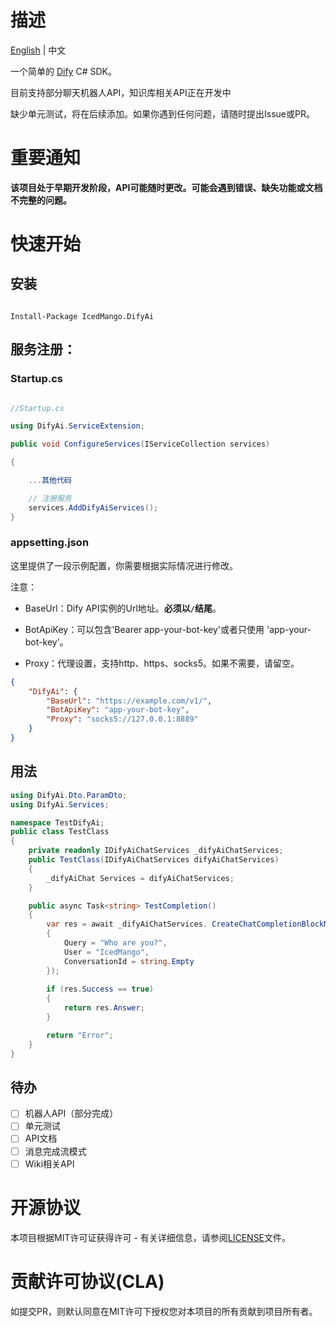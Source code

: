 # 描述

[English](./README.md) | 中文

一个简单的 [Dify](https://dify.ai/) C# SDK。

目前支持部分聊天机器人API，知识库相关API正在开发中

缺少单元测试，将在后续添加。如果你遇到任何问题，请随时提出Issue或PR。

# 重要通知

**该项目处于早期开发阶段，API可能随时更改。可能会遇到错误、缺失功能或文档不完整的问题。**

# 快速开始

## 安装

```

Install-Package IcedMango.DifyAi

```

## 服务注册：

### Startup.cs

```csharp

//Startup.cs

using DifyAi.ServiceExtension;

public void ConfigureServices(IServiceCollection services)

{

    ...其他代码

    // 注册服务
    services.AddDifyAiServices();
}

```

### appsetting.json

这里提供了一段示例配置，你需要根据实际情况进行修改。

注意：

- BaseUrl：Dify API实例的Url地址。**必须以`/`结尾**。

- BotApiKey：可以包含'Bearer app-your-bot-key'或者只使用 'app-your-bot-key'。

- Proxy：代理设置，支持http、https、socks5。如果不需要，请留空。

```json
{
    "DifyAi": {
        "BaseUrl": "https://example.com/v1/",
        "BotApiKey": "app-your-bot-key",
        "Proxy": "socks5://127.0.0.1:8889"
    }
}
```
## 用法
```csharp
using DifyAi.Dto.ParamDto;
using DifyAi.Services;

namespace TestDifyAi;
public class TestClass
{
    private readonly IDifyAiChatServices _difyAiChatServices;
    public TestClass(IDifyAiChatServices difyAiChatServices)
    {
        _difyAiChat Services = difyAiChatServices;
    }

    public async Task<string> TestCompletion()
    {
        var res = await _difyAiChatServices. CreateChatCompletionBlockModeAsync(new Dify_CreateChatCompletionParamDto()
        {
            Query = "Who are you?",
            User = "IcedMango",
            ConversationId = string.Empty
        });
        
        if (res.Success == true)
        {
            return res.Answer;
        }

        return "Error";
    }
}
```
## 待办
- [ ] 机器人API（部分完成）
- [ ] 单元测试
- [ ] API文档
- [ ] 消息完成流模式
- [ ] Wiki相关API

# 开源协议

本项目根据MIT许可证获得许可 - 有关详细信息，请参阅[LICENSE](./LICENSE)文件。

# 贡献许可协议(CLA)

如提交PR，则默认同意在MIT许可下授权您对本项目的所有贡献到项目所有者。